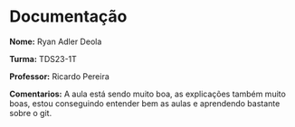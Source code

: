 # Documentação

**Nome:** Ryan Adler Deola

**Turma:** TDS23-1T

**Professor:** Ricardo Pereira

**Comentarios:** A aula está sendo muito boa, as explicações também muito boas, estou conseguindo entender bem as aulas e aprendendo bastante sobre o git.
